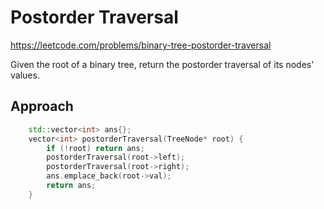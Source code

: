 # Postorder Traversal

https://leetcode.com/problems/binary-tree-postorder-traversal

Given the root of a binary tree, return the postorder traversal of its nodes' values.

## Approach 

``` C++
    std::vector<int> ans{};
    vector<int> postorderTraversal(TreeNode* root) {
        if (!root) return ans;
        postorderTraversal(root->left);
        postorderTraversal(root->right);
        ans.emplace_back(root->val);
        return ans;
    }
```